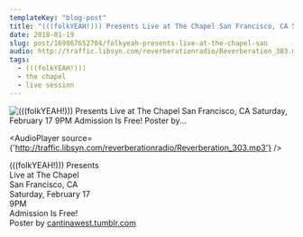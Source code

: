 ```yaml
---
templateKey: "blog-post"
title: "(((folkYEAH!))) Presents Live at The Chapel San Francisco, CA Saturday, February 17 9PM Admission Is Free! Poster by..."
date: 2018-01-19
slug: post/169867652704/folkyeah-presents-live-at-the-chapel-san
audio: http://traffic.libsyn.com/reverberationradio/Reverberation_303.mp3
tags:
  - (((folkYEAH!)))
  - the chapel
  - live session
---
```


![(((folkYEAH!))) Presents Live at The Chapel San Francisco, CA Saturday, February 17 9PM Admission Is Free! Poster by...](../images/c4b6399712d97fbae1527a263af22ac28e0ce0e5c521a90e27aded426b5f6c6c.jpg)

<AudioPlayer source={'http://traffic.libsyn.com/reverberationradio/Reverberation_303.mp3'} />

<p>(((folkYEAH!))) Presents<br />Live at The Chapel<br />San Francisco, CA<br />Saturday, February 17<br />9PM<br />Admission Is Free!<br />Poster by <a href="http://cantinawest.tumblr.com/">cantinawest.tumblr.com</a><br /></p>
